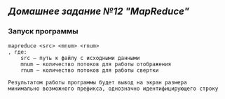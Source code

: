 ## *Домашнее задание №12 "MapReduce"*

### Запуск программы
```
mapreduce <src> <mnum> <rnum>
, где:
    src – путь к файлу с исходными данными
    mnum – количество потоков для работы отображения
    rnum – количество потоков для работы свертки

Результатом работы программы будет вывод на экран размера 
минимально возможного префикса, однозначно идентифицирующего строку
```

